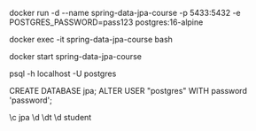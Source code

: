 docker run -d --name spring-data-jpa-course -p 5433:5432 -e POSTGRES_PASSWORD=pass123 postgres:16-alpine

docker exec -it spring-data-jpa-course bash

docker start spring-data-jpa-course

psql -h localhost -U postgres

CREATE DATABASE jpa;
ALTER USER "postgres" WITH password 'password';

\c jpa
\d
\dt
\d student